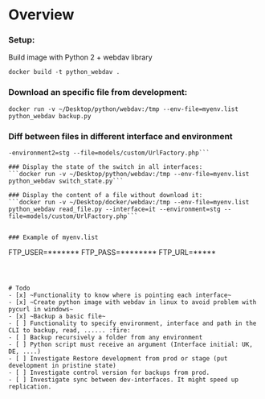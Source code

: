
# Overview

### Setup:

Build image with Python 2 + webdav library

```docker build -t python_webdav .```

### Download an specific file from development:

```docker run -v ~/Desktop/python/webdav:/tmp --env-file=myenv.list python_webdav backup.py```

### Diff between files in different interface and environment

```docker run -v C:\Users\Francisco.Albusac\Desktop\webdav:/tmp --env-file=myenv.list python_webdav compare_file.py --interface1=uk --interface2=uk --environment1=dev -
-environment2=stg --file=models/custom/UrlFactory.php```

### Display the state of the switch in all interfaces:
```docker run -v ~/Desktop/python/webdav:/tmp --env-file=myenv.list python_webdav switch_state.py```

### Display the content of a file without download it:
```docker run -v ~/Desktop/docker/webdav:/tmp --env-file=myenv.list python_webdav read_file.py --interface=it --environment=stg --file=models/custom/UrlFactory.php```


### Example of myenv.list

```
FTP_USER=*******
FTP_PASS=********
FTP_URL=*****
```



# Todo
- [x] ~Functionality to know where is pointing each interface~
- [x] ~Create python image with webdav in linux to avoid problem with pycurl in windows~
- [x] ~Backup a basic file~
- [ ] Functionality to specify environment, interface and path in the CLI to backup, read, ...... :fire:
- [ ] Backup recursively a folder from any environment
- [ ] Python script must receive an argument (Interface initial: UK, DE, ....)
- [ ] Investigate Restore development from prod or stage (put development in pristine state)
- [ ] Investigate control version for backups from prod.
- [ ] Investigate sync between dev-interfaces. It might speed up replication.
